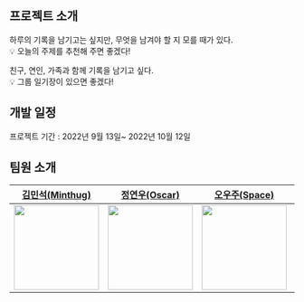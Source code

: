 ## 프로젝트 소개

하루의 기록을 남기고는 싶지만, 무엇을 남겨야 할 지 모를 때가 있다.  
💡 오늘의 주제를 추천해 주면 좋겠다!

친구, 연인, 가족과 함께 기록을 남기고 싶다.  
💡 그룹 일기장이 있으면 좋겠다!

## 개발 일정

프로젝트 기간 : 2022년 9월 13일~ 2022년 10월 12일

## 팀원 소개

|                 [김민석(Minthug)](https://github.com/minthug)                 |                 [정연우(Oscar)](https://github.com/Oscar0421)                 |                 [오우주(Space)](https://github.com/space8033)                 |                [조수완(Swan)](https://github.com/adline0618)                 |
| :---------------------------------------------------------------------------: | :---------------------------------------------------------------------------: | :---------------------------------------------------------------------------: | :--------------------------------------------------------------------------: |
| <img src="https://avatars.githubusercontent.com/u/100764819?v=4" width=150 /> | <img src="https://avatars.githubusercontent.com/u/104333720?v=4" width=150 /> | <img src="https://avatars.githubusercontent.com/u/100135735?v=4" width=150 /> | <img src="https://avatars.githubusercontent.com/u/99741801?v=4" width=150 /> |
